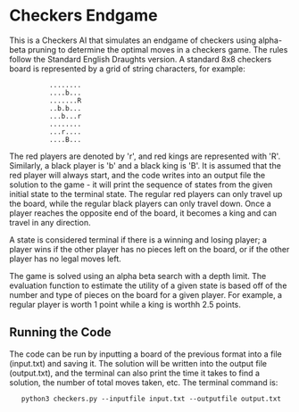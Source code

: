 # Checkers Endgame

This is a Checkers AI that simulates an endgame of checkers using alpha-beta pruning to determine the optimal moves in a checkers game. 
The rules follow the Standard English Draughts version. A standard 8x8 checkers board is represented by a grid of string characters, for example: 

              ........
              ....b...
              .......R
              ..b.b...
              ...b...r
              ........
              ...r....
              ....B...

The red players are denoted by 'r', and red kings are represented with 'R'. Similarly, a black player is 'b' and a black king is 'B'. 
It is assumed that the red player will always start, and the code writes into an output file the solution to the game - it will print 
the sequence of states from the given initial state to the terminal state. The regular red players can only travel up the board, while the regular black players
can only travel down. Once a player reaches the opposite end of the board, it becomes a king and can travel in any direction. 

A state is considered terminal if there is a winning and losing player; a player wins if the other player has no pieces left on the 
board, or if the other player has no legal moves left. 

The game is solved using an alpha beta search with a depth limit. The evaluation function to estimate the utility of a given state is 
based off of the number and type of pieces on the board for a given player. For example, a regular player is worth 1 point while a 
king is worthh 2.5 points. 

## Running the Code

The code can be run by inputting a board of the previous format into a file (input.txt) and saving it. The solution will be written 
into the output file (output.txt), and the terminal can also print the time it takes to find a solution, the number of total moves taken, etc.
The terminal command is: 


       python3 checkers.py --inputfile input.txt --outputfile output.txt
